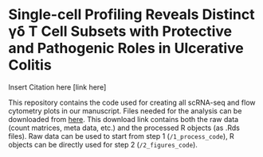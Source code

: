 # Single-cell Profiling Reveals Distinct γδ T Cell Subsets with Protective and Pathogenic Roles in Ulcerative Colitis

Insert Citation here [link here]


This repository contains the code used for creating all scRNA-seq and flow cytometry plots in our manuscript. Files needed for the analysis can be downloaded from [here](https://drive.google.com/drive/folders/1spydb-KdtWlo6SKx10gGe61IMQxeLs-5?usp=sharing). This download link contains both the raw data (count matrices, meta data, etc.) and the processed R objects (as .Rds files). Raw data can be used to start from step 1 (`/1_process_code`), R objects can be directly used for step 2 (`/2_figures_code`).

